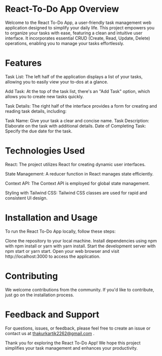 # React-To-Do App Overview

Welcome to the React To-Do App, a user-friendly task management web application designed to simplify your daily life. This project empowers you to organize your tasks with ease, featuring a clean and intuitive user interface. It incorporates essential CRUD (Create, Read, Update, Delete) operations, enabling you to manage your tasks effortlessly.

# Features
Task List: The left half of the application displays a list of your tasks, allowing you to easily view your to-dos at a glance.

Add Task: At the top of the task list, there's an "Add Task" option, which allows you to create new tasks quickly.

Task Details: The right half of the interface provides a form for creating and reading task details, including:

Task Name: Give your task a clear and concise name.
Task Description: Elaborate on the task with additional details.
Date of Completing Task: Specify the due date for the task.

# Technologies Used
React: The project utilizes React for creating dynamic user interfaces.

State Management: A reducer function in React manages state efficiently.

Context API: The Context API is employed for global state management.

Styling with Tailwind CSS: Tailwind CSS classes are used for rapid and consistent UI design.


# Installation and Usage
To run the React To-Do App locally, follow these steps:

Clone the repository to your local machine.
Install dependencies using npm with npm install or yarn with yarn install.
Start the development server with npm start or yarn start.
Open your web browser and visit http://localhost:3000 to access the application.

# Contributing
We welcome contributions from the community. If you'd like to contribute, just go on the installation process.

# Feedback and Support
For questions, issues, or feedback, please feel free to create an issue or contact us at thakurkartik2262@gmail.com .

Thank you for exploring the React To-Do App! We hope this project simplifies your task management and enhances your productivity.
